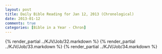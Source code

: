 ```yaml
---
layout: post
title: Daily Bible Reading for Jan 12, 2013 (Chronological)
date: 2013-01-12
comments: true
categories: [Bible in a Year - Chron]
---
```

{% render_partial ../KJV/Job/32.markdown %}
{% render_partial ../KJV/Job/33.markdown %}
{% render_partial ../KJV/Job/34.markdown %}
